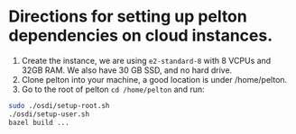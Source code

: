 # Directions for setting up pelton dependencies on cloud instances.
1. Create the instance, we are using `e2-standard-8` with 8 VCPUs and 32GB RAM.
   We also have 30 GB SSD, and no hard drive.
2. Clone pelton into your machine, a good location is under /home/pelton.
3. Go to the root of pelton `cd /home/pelton` and run:
```bash
sudo ./osdi/setup-root.sh
./osdi/setup-user.sh
bazel build ...
```

